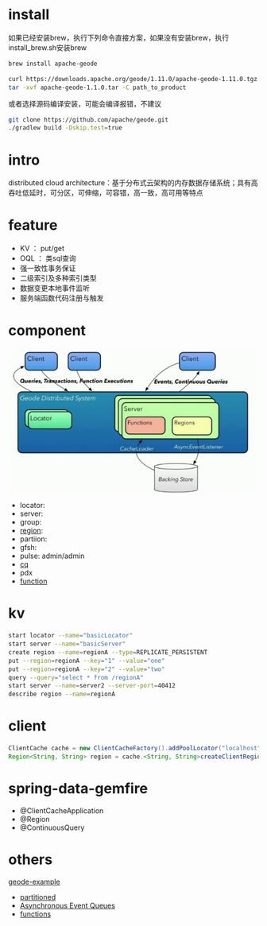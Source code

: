 # install

如果已经安装brew，执行下列命令直接方案，如果没有安装brew，执行install_brew.sh安装brew
   
```sh
brew install apache-geode

```

```sh
curl https://downloads.apache.org/geode/1.11.0/apache-geode-1.11.0.tgz -O apache-geode-1.11.0.tgz
tar -xvf apache-geode-1.1.0.tar -C path_to_product
```

或者选择源码编译安装，可能会编译报错，不建议

```sh
git clone https://github.com/apache/geode.git
./gradlew build -Dskip.test=true
```

# intro

distributed cloud architecture：基于分布式云架构的内存数据存储系统；具有高吞吐低延时，可分区，可伸缩，可容错，高一致，高可用等特点

# feature

* KV ： put/get
* OQL ： 类sql查询
* 强一致性事务保证
* 二级索引及多种索引类型
* 数据变更本地事件监听
* 服务端函数代码注册与触发

# component
![架构图](https://github.com/jianran/geode-demo/blob/master/geode-arch.png?raw=true)
* locator: 
* server:
* group:
* [region](https://geode.apache.org/docs/guide/16/developing/region_options/region_types.html):
* partiion:
* gfsh:
* pulse: admin/admin
* [cq](https://geode.apache.org/docs/guide/16/developing/continuous_querying/how_continuous_querying_works.html)
* pdx
* [function](https://geode.apache.org/docs/guide/16/developing/function_exec/how_function_execution_works.html)

# kv
```sh
start locator --name="basicLocator"
start server --name="basicServer"
create region --name=regionA --type=REPLICATE_PERSISTENT
put --region=regionA --key="1" --value="one"
put --region=regionA --key="2" --value="two"
query --query="select * from /regionA"
start server --name=server2 --server-port=40412
describe region --name=regionA
```
# client

```java
ClientCache cache = new ClientCacheFactory().addPoolLocator("localhost", 10334).create();
Region<String, String> region = cache.<String, String>createClientRegionFactory(ClientRegionShortcut.CACHING_PROXY).create("regionA");
```

# spring-data-gemfire

* @ClientCacheApplication
* @Region
* @ContinuousQuery

# others

[geode-example](https://github.com/apache/geode-examples)

* [partitioned](https://github.com/apache/geode-examples/blob/develop/partitioned/README.md)
* [Asynchronous Event Queues](https://github.com/apache/geode-examples/blob/develop/async/README.md)
* [functions](https://github.com/apache/geode-examples/tree/develop/functions)


